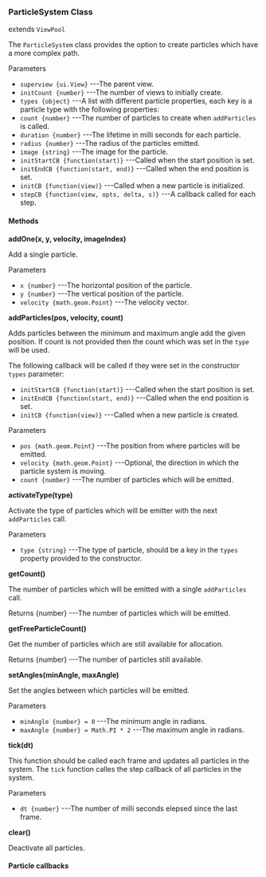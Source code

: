 ### ParticleSystem Class

extends `ViewPool`

The `ParticleSystem` class provides the option to create particles which have a more complex path.

Parameters
 + `superview {ui.View}` ---The parent view.
 + `initCount {number}` ---The number of views to initially create.
 + `types {object}` ---A list with different particle properties, each key is a particle type with the following properties:
  + `count {number}` ---The number of particles to create when `addParticles` is called.
  + `duration {number}` ---The lifetime in milli seconds for each particle.
  + `radius {number}` ---The radius of the particles emitted.
  + `image {string}` ---The image for the particle.
  + `initStartCB {function(start)}` ---Called when the start position is set.
  + `initEndCB {function(start, end)}` ---Called when the end position is set.
  + `initCB {function(view)}` ---Called when a new particle is initialized.
  + `stepCB {function(view, opts, delta, s)}` ---A callback called for each step.

#### Methods

__addOne(x, y, velocity, imageIndex)__

Add a single particle.

Parameters
 + `x {number}` ---The horizontal position of the particle.
 + `y {number}` ---The vertical position of the particle.
 + `velocity {math.geom.Point}` ---The velocity vector.
 
__addParticles(pos, velocity, count)__

Adds particles between the minimum and maximum angle add the given position.
If count is not provided then the count which was set in the `type` will be used.

The following callback will be called if they were set in the constructor `types` parameter:
 + `initStartCB {function(start)}` ---Called when the start position is set.
 + `initEndCB {function(start, end)}` ---Called when the end position is set.
 + `initCB {function(view)}` ---Called when a new particle is created.

Parameters
 + `pos {math.geom.Point}` ---The position from where particles will be emitted.
 + `velocity {math.geom.Point}` ---Optional, the direction in which the particle system is moving.
 + `count {number}` ---The number of particles which will be emitted.

__activateType(type)__

Activate the type of particles which will be emitter with the next `addParticles` call.

Parameters
 + `type {string}` ---The type of particle, should be a key in the `types` property provided to the constructor.

__getCount()__

The number of particles which will be emitted with a single `addParticles` call.

Returns
 {number} ---The number of particles which will be emitted.

__getFreeParticleCount()__

Get the number of particles which are still available for allocation.

Returns
 {number} ---The number of particles still available.

__setAngles(minAngle, maxAngle)__

Set the angles between which particles will be emitted.

Parameters
 + `minAngle {number} = 0` ---The minimum angle in radians.
 + `maxAngle {number} = Math.PI * 2` ---The maximum angle in radians.

__tick(dt)__

This function should be called each frame and updates all particles in the system.
The `tick` function calles the step callback of all particles in the system.

Parameters
 + `dt {number}` ---The number of milli seconds elepsed since the last frame.

__clear()__

Deactivate all particles.

#### Particle callbacks